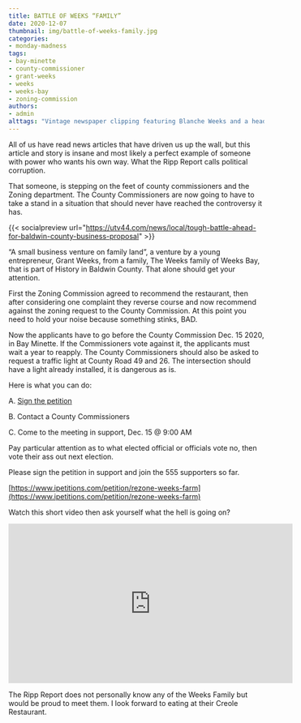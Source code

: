 ```yaml
---
title: BATTLE OF WEEKS “FAMILY”
date: 2020-12-07
thumbnail: img/battle-of-weeks-family.jpg
categories:
- monday-madness
tags:
- bay-minette
- county-commissioner
- grant-weeks
- weeks
- weeks-bay
- zoning-commission
authors:
- admin
alttags: "Vintage newspaper clipping featuring Blanche Weeks and a headline proclaiming her gumbo is now famous; related to politica..."
---
```

All of us have read news articles that have driven us up the wall, but this article and story is insane and most likely a perfect example of someone with power who wants his own way. What the Ripp Report calls political corruption.

That someone, is stepping on the feet of county commissioners and the Zoning department. The County Commissioners are now going to have to take a stand in a situation that should never have reached the controversy it has.

{{< socialpreview url="https://utv44.com/news/local/tough-battle-ahead-for-baldwin-county-business-proposal" >}}

“A small business venture on family land”, a venture by a young entrepreneur, Grant Weeks, from a family, The Weeks family of Weeks Bay, that is part of History in Baldwin County. That alone should get your attention.

First the Zoning Commission agreed to recommend the restaurant, then after considering one complaint they reverse course and now recommend against the zoning request to the County Commission. At this point you need to hold your noise because something stinks, BAD.

Now the applicants have to go before the County Commission Dec. 15 2020, in Bay Minette. If the Commissioners vote against it, the applicants must wait a year to reapply. The County Commissioners should also be asked to request a traffic light at County Road 49 and 26. The intersection should have a light already installed, it is dangerous as is.

Here is what you can do:

A. [Sign the petition](https://www.ipetitions.com/petition/rezone-weeks-farm)

B. Contact a County Commissioners

C. Come to the meeting in support, Dec. 15 @ 9:00 AM

Pay particular attention as to what elected official or officials vote no, then vote their ass out next election.

Please sign the petition in support and join the 555 supporters so far.

[https://www.ipetitions.com/petition/rezone-weeks-farm](https://www.ipetitions.com/petition/rezone-weeks-farm)

Watch this short video then ask yourself what the hell is going on?

<iframe width="560" height="315" src="https://www.youtube.com/embed/5ggLAWUi0qM" frameborder="0" allowfullscreen></iframe>

The Ripp Report does not personally know any of the Weeks Family but would be proud to meet them. I look forward to eating at their Creole Restaurant.
